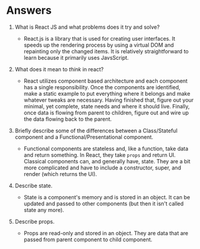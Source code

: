 # Answers

1.  What is React JS and what problems does it try and solve?

    - React.js is a library that is used for creating user interfaces. It speeds up the rendering process by using a virtual DOM and repainting only the changed items. It is relatively straightforward to learn because it primarily uses JavsScript.

1.  What does it mean to _think_ in react?

    - React utilizes component based architecture and each component has a single responsibility. Once the components are identified, make a static example to put everything where it belongs and make whatever tweaks are necessary. Having finished that, figure out your minimal, yet complete, state needs and where it should live. Finally, once data is flowing from parent to children, figure out and wire up the data flowing back to the parent.

1.  Briefly describe some of the differences between a Class/Stateful component and a Functional/Presentational component.
    - Functional components are stateless and, like a function, take data and return something. In React, they take `props` and return UI. Classical components can, and generally have, state. They are a bit more complicated and have to include a constructor, super, and render (which returns the UI).
1.  Describe state.

    - State is a component's memory and is stored in an object. It can be updated and passed to other components (but then it isn't called state any more).

1.  Describe props.
    - Props are read-only and stored in an object. They are data that are passed from parent component to child component.

